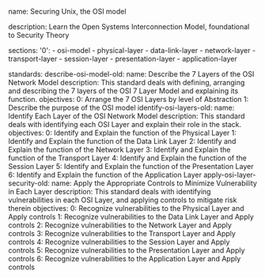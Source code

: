name: Securing Unix, the OSI model

description: Learn the Open Systems Interconnection Model, foundational to Security Theory

sections:
  '0':
    - osi-model
    - physical-layer
    - data-link-layer
    - network-layer
    - transport-layer
    - session-layer
    - presentation-layer
    - application-layer
 
standards:
  describe-osi-model-old:
    name: Describe the 7 Layers of the OSI Network Model
    description: This standard deals with defining, arranging and describing the 7 layers of the OSI 7 Layer Model and explaining its function.
    objectives:
      0: Arrange the 7 OSI Layers by level of Abstraction
      1: Describe the purpose of the OSI model
  identify-osi-layers-old:
    name: Identify Each Layer of the OSI Network Model
    description: This standard deals with identifying each OSI Layer and explain their role in the stack.
    objectives:
      0: Identify and Explain the function of the Physical Layer
      1: Identify and Explain the function of the Data Link Layer
      2: Identify and Explain the function of the Network Layer
      3: Identify and Explain the function of the Transport Layer
      4: Identify and Explain the function of the Session Layer
      5: Identify and Explain the function of the Presentation Layer
      6: Identify and Explain the function of the Application Layer
  apply-osi-layer-security-old:
    name: Apply the Appropriate Controls to Minimize Vulnerability in Each Layer
    description: This standard deals with identifying vulnerabilities in each OSI Layer, and applying controls to mitigate risk therein
    objectives:
      0: Recognize vulnerabilities to the Physical Layer and Apply controls
      1: Recognize vulnerabilities to the Data Link Layer and Apply controls
      2: Recognize vulnerabilities to the Network Layer and Apply controls
      3: Recognize vulnerabilities to the Transport Layer and Apply controls
      4: Recognize vulnerabilities to the Session Layer and Apply controls
      5: Recognize vulnerabilities to the Presentation Layer and Apply controls
      6: Recognize vulnerabilities to the Application Layer and Apply controls

